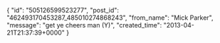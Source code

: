  {
   "id": "505126599523277",
   "post_id": "462493170453287_485010274868243",
   "from_name": "Mick Parker",
   "message": "get ye cheers man (Y)",
   "created_time": "2013-04-21T21:37:39+0000"
 }
